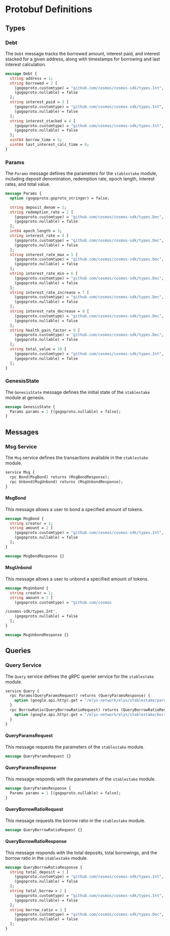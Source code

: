 <!--
order: 5
-->

# Protobuf Definitions

## Types

### Debt

The `Debt` message tracks the borrowed amount, interest paid, and interest stacked for a given address, along with timestamps for borrowing and last interest calculation.

```proto
message Debt {
  string address = 1;
  string borrowed = 2 [
    (gogoproto.customtype) = "github.com/cosmos/cosmos-sdk/types.Int",
    (gogoproto.nullable) = false
  ];
  string interest_paid = 3 [
    (gogoproto.customtype) = "github.com/cosmos/cosmos-sdk/types.Int",
    (gogoproto.nullable) = false
  ];
  string interest_stacked = 4 [
    (gogoproto.customtype) = "github.com/cosmos/cosmos-sdk/types.Int",
    (gogoproto.nullable) = false
  ];
  uint64 borrow_time = 5;
  uint64 last_interest_calc_time = 6;
}
```

### Params

The `Params` message defines the parameters for the `stablestake` module, including deposit denomination, redemption rate, epoch length, interest rates, and total value.

```proto
message Params {
  option (gogoproto.goproto_stringer) = false;

  string deposit_denom = 1;
  string redemption_rate = 2 [
    (gogoproto.customtype) = "github.com/cosmos/cosmos-sdk/types.Dec",
    (gogoproto.nullable) = false
  ];
  int64 epoch_length = 3;
  string interest_rate = 4 [
    (gogoproto.customtype) = "github.com/cosmos/cosmos-sdk/types.Dec",
    (gogoproto.nullable) = false
  ];
  string interest_rate_max = 5 [
    (gogoproto.customtype) = "github.com/cosmos/cosmos-sdk/types.Dec",
    (gogoproto.nullable) = false
  ];
  string interest_rate_min = 6 [
    (gogoproto.customtype) = "github.com/cosmos/cosmos-sdk/types.Dec",
    (gogoproto.nullable) = false
  ];
  string interest_rate_increase = 7 [
    (gogoproto.customtype) = "github.com/cosmos/cosmos-sdk/types.Dec",
    (gogoproto.nullable) = false
  ];
  string interest_rate_decrease = 8 [
    (gogoproto.customtype) = "github.com/cosmos/cosmos-sdk/types.Dec",
    (gogoproto.nullable) = false
  ];
  string health_gain_factor = 9 [
    (gogoproto.customtype) = "github.com/cosmos/cosmos-sdk/types.Dec",
    (gogoproto.nullable) = false
  ];
  string total_value = 10 [
    (gogoproto.customtype) = "github.com/cosmos/cosmos-sdk/types.Int",
    (gogoproto.nullable) = false
  ];
}
```

### GenesisState

The `GenesisState` message defines the initial state of the `stablestake` module at genesis.

```proto
message GenesisState {
  Params params = 1 [(gogoproto.nullable) = false];
}
```

## Messages

### Msg Service

The `Msg` service defines the transactions available in the `stablestake` module.

```proto
service Msg {
  rpc Bond(MsgBond) returns (MsgBondResponse);
  rpc Unbond(MsgUnbond) returns (MsgUnbondResponse);
}
```

#### MsgBond

This message allows a user to bond a specified amount of tokens.

```proto
message MsgBond {
  string creator = 1;
  string amount = 2 [
    (gogoproto.customtype) = "github.com/cosmos/cosmos-sdk/types.Int",
    (gogoproto.nullable) = false
  ];
}

message MsgBondResponse {}
```

#### MsgUnbond

This message allows a user to unbond a specified amount of tokens.

```proto
message MsgUnbond {
  string creator = 1;
  string amount = 2 [
    (gogoproto.customtype) = "github.com/cosmos

/cosmos-sdk/types.Int",
    (gogoproto.nullable) = false
  ];
}

message MsgUnbondResponse {}
```

## Queries

### Query Service

The `Query` service defines the gRPC querier service for the `stablestake` module.

```proto
service Query {
  rpc Params(QueryParamsRequest) returns (QueryParamsResponse) {
    option (google.api.http).get = "/elys-network/elys/stablestake/params";
  }
  rpc BorrowRatio(QueryBorrowRatioRequest) returns (QueryBorrowRatioResponse) {
    option (google.api.http).get = "/elys-network/elys/stablestake/borrow-ratio";
  }
}
```

#### QueryParamsRequest

This message requests the parameters of the `stablestake` module.

```proto
message QueryParamsRequest {}
```

#### QueryParamsResponse

This message responds with the parameters of the `stablestake` module.

```proto
message QueryParamsResponse {
  Params params = 1 [(gogoproto.nullable) = false];
}
```

#### QueryBorrowRatioRequest

This message requests the borrow ratio in the `stablestake` module.

```proto
message QueryBorrowRatioRequest {}
```

#### QueryBorrowRatioResponse

This message responds with the total deposits, total borrowings, and the borrow ratio in the `stablestake` module.

```proto
message QueryBorrowRatioResponse {
  string total_deposit = 1 [
    (gogoproto.customtype) = "github.com/cosmos/cosmos-sdk/types.Int",
    (gogoproto.nullable) = false
  ];
  string total_borrow = 2 [
    (gogoproto.customtype) = "github.com/cosmos/cosmos-sdk/types.Int",
    (gogoproto.nullable) = false
  ];
  string borrow_ratio = 3 [
    (gogoproto.customtype) = "github.com/cosmos/cosmos-sdk/types.Dec",
    (gogoproto.nullable) = false
  ];
}
```
